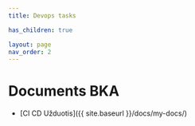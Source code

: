 ```yaml
---
title: Devops tasks

has_children: true

layout: page
nav_order: 2
---
```


# Documents BKA

- [CI CD Užduotis]({{ site.baseurl }}/docs/my-docs/)
<!-- - [CI CD Užduotis 2]({{ site.baseurl }}/docs/new-task/) -->
